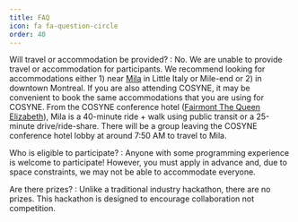 ```yaml
---
title: FAQ
icon: fa fa-question-circle
order: 40
---
```


Will travel or accommodation be provided?
: No. We are unable to provide travel or accommodation for participants. We recommend looking for accommodations either 1) near [Mila](https://mila.quebec/en) in Little Italy or Mile-end or 2) in downtown Montreal. If you are also attending COSYNE, it may be convenient to book the same accommodations that you are using for COSYNE. From the COSYNE conference hotel ([Fairmont The Queen Elizabeth](https://www.fairmont.com/queen-elizabeth-montreal/)), Mila is a 40-minute ride + walk using public transit or a 25-minute drive/ride-share. There will be a group leaving the COSYNE conference hotel lobby at around 7:50 AM to travel to Mila.

Who is eligible to participate?
: Anyone with some programming experience is welcome to participate! However, you must apply in advance and, due to space constraints, we may not be able to accommodate everyone.

Are there prizes?
: Unlike a traditional industry hackathon, there are no prizes. This hackathon is designed to encourage collaboration not competition.
